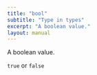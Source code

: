 ```yaml
---
title: "bool"
subtitle: "Type in types"
excerpt: "A boolean value."
layout: manual
---
```


A boolean value.

`true` or `false`



